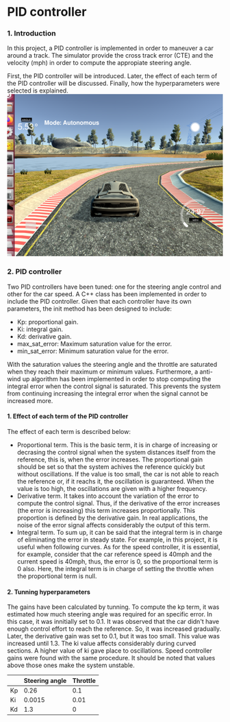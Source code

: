 # **PID controller** 

[//]: # (Image References)

[image1]: ./images/Simulator1.png "State machine"


### 1. Introduction
In this project, a PID controller is implemented in order to maneuver a car around a track. The simulator provide the cross track error (CTE) and the velocity (mph) in order to compute the appropiate steering angle.

First, the PID controller will be introduced. Later, the effect of each term of the PID controller will be discussed. Finally, how the hyperparameters were selected is explained.
![State machine][image1]

### 2. PID controller
Two PID controllers have been tuned: one for the steering angle control and other for the car speed. A C++ class has been implemented in order to include the PID controller. Given that each controller have its own parameters, the init method has been designed to include:

* Kp: proportional gain.
* Ki: integral gain.
* Kd: derivative gain.
* max_sat_error: Maximum saturation value for the error.
* min_sat_error: Minimum saturation value for the error.

With the saturation values the steering angle and the throttle are saturated when they reach their maximum or minimum values. Furthermore, a anti-wind up algorithm has been implemented in order to stop computing the integral error when the control signal is saturated. This prevents the system from continuing increasing the integral error when the signal cannot be increased more.

#### 1. Effect of each term of the PID controller
The effect of each term is described below:
* Proportional term. This is the basic term, it is in charge of increasing or decrasing the control signal when the system distances itself from the reference, this is, when the error increases. The proportional gain should be set so that the system achives the reference quickly but without oscillations. If the value is too small, the car is not able to reach the reference or, if it reachs it, the oscillation is guaranteed. When the value is too high, the oscillations are given with a higher frequency.
* Derivative term. It takes into account the  variation of the error to compute the control signal. Thus, if the derivative of the error increases (the error is increasing) this term increases proportionally. This proportion is defined by the derivative gain. In real applications, the noise of the error signal affects considerably the output of this term.
* Integral term. To sum up, it can be said that the integral term is in charge of eliminating the error in steady state. For example, in this project, it is useful when following curves. As for the speed controller, it is essential, for example, consider that the car reference speed is 40mph and the current speed is 40mph, thus, the error is 0, so the proportional term is 0 also. Here, the integral term is in charge of setting the throttle when the proportional term is null.

#### 2. Tunning hyperparameters
The gains have been calculated by tunning. To compute the kp term, it was estimated how much steering angle was required for an specific error. In this case, it was innitially set to 0.1. It was observed that the car didn't have enough control effort to reach the reference. So, it was increased gradually. Later, the derivative gain was set to 0.1, but it was too small. This value was increased until 1.3. The ki value affects considerably during curved sections. A higher value of ki gave place to oscillations. Speed controller gains were found with the same procedure. It should be noted that values above those ones make the system unstable.

|    | Steering angle | Throttle |
|----|----------------|----------|
| Kp | 0.26           | 0.1      |
| Ki | 0.0015         | 0.01     |
| Kd | 1.3            | 0        |